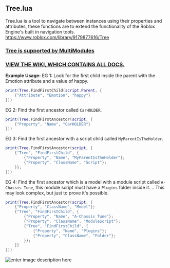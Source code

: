## Tree.lua
Tree.lua is a tool to navigate between instances using their properties and attributes, these functions are to extend the functionality of the Roblox Engine's built in navigation tools.
https://www.roblox.com/library/9179877616/Tree

### [Tree is supported by MultiModules](https://github.com/SetAsync/MultiModules)


### [VIEW THE WIKI, WHICH CONTAINS ALL DOCS.](https://github.com/SetAsync/Tree/wiki)
**Example Usage:**
EG 1: Look for the first child inside the parent with the Emotion attribute and a value of happy.
```lua
print(Tree.FindFirstChild(script.Parent, {
	{"Attribute", "Emotion", "happy"}
}))
```

EG 2: Find the first ancestor called `CarHOLDER`.
```lua
print(Tree.FindFirstAncestor(script, {
	{"Property", "Name", "CarHOLDER"}
}))
```

EG 3: Find the first ancestor with a script child called `MyParentIsTheHolder`.
```lua
print(Tree.FindFirstAncestor(script, {
	{"Tree", "FindFirstChild", {
		{"Property", "Name", "MyParentIsTheHolder"};
		{"Property", "ClassName", "Script"};
	}};
}))
```

EG 4: Find the first ancestor which is a model with a module script called `A-Chassis Tune`, this module script must have a `Plugins` folder inside it.
.. This may look complex, but just to prove it's possible.
```lua
print(Tree.FindFirstAncestor(script, {
	{"Property", "ClassName", "Model"};
	{"Tree", "FindFirstChild", {
		{"Property", "Name", "A-Chassis Tune"};
		{"Property", "ClassName", "ModuleScript"};
		{"Tree", "FindFirstChild", {
			{"Property", "Name", "Plugins"};
			{"Property", "ClassName", "Folder"};
		}};
	}}
}))
```
![enter image description here](https://cdn.discordapp.com/attachments/917223043380686850/956320873877479464/unknown.png)
